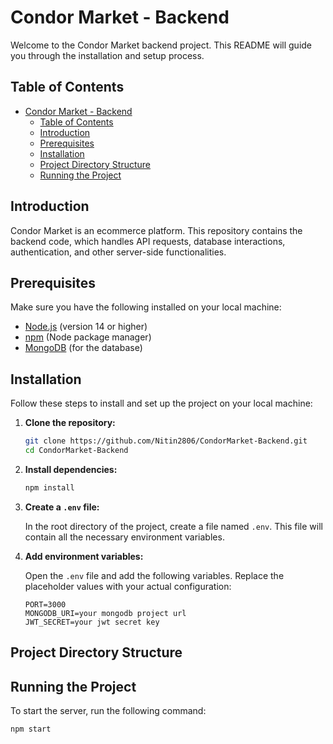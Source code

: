 # Condor Market - Backend

Welcome to the Condor Market backend project. This README will guide you through the installation and setup process.

## Table of Contents

- [Condor Market - Backend](#condor-market---backend)
  - [Table of Contents](#table-of-contents)
  - [Introduction](#introduction)
  - [Prerequisites](#prerequisites)
  - [Installation](#installation)
  - [Project Directory Structure](#project-directory-structure)
  - [Running the Project](#running-the-project)

## Introduction

Condor Market is an ecommerce platform. This repository contains the backend code, which handles API requests, database interactions, authentication, and other server-side functionalities.

## Prerequisites

Make sure you have the following installed on your local machine:

- [Node.js](https://nodejs.org/) (version 14 or higher)
- [npm](https://www.npmjs.com/) (Node package manager)
- [MongoDB](https://www.mongodb.com/) (for the database)

## Installation

Follow these steps to install and set up the project on your local machine:

1. **Clone the repository:**

    ```sh
    git clone https://github.com/Nitin2806/CondorMarket-Backend.git
    cd CondorMarket-Backend
    ```

2. **Install dependencies:**

    ```sh
    npm install
    ```

3. **Create a `.env` file:**

    In the root directory of the project, create a file named `.env`. This file will contain all the necessary environment variables.

4. **Add environment variables:**

    Open the `.env` file and add the following variables. Replace the placeholder values with your actual configuration:

    ```plaintext
    PORT=3000
    MONGODB_URI=your mongodb project url
    JWT_SECRET=your jwt secret key
    ```
## Project Directory Structure

## Running the Project

To start the server, run the following command:

```sh
npm start
